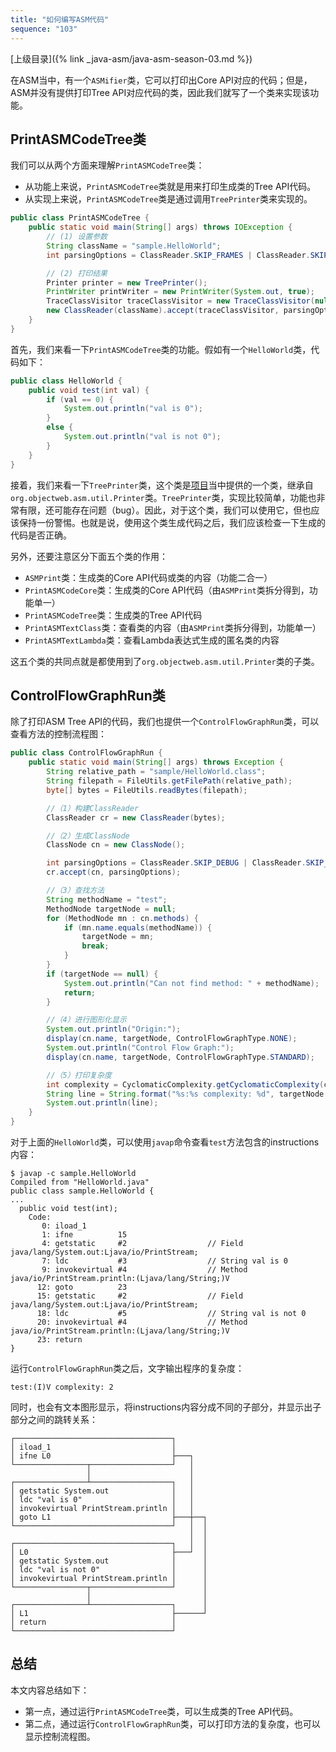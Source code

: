 ```yaml
---
title: "如何编写ASM代码"
sequence: "103"
---
```


[上级目录]({% link _java-asm/java-asm-season-03.md %})

在ASM当中，有一个`ASMifier`类，它可以打印出Core API对应的代码；但是，ASM并没有提供打印Tree API对应代码的类，因此我们就写了一个类来实现该功能。

## PrintASMCodeTree类

我们可以从两个方面来理解`PrintASMCodeTree`类：

- 从功能上来说，`PrintASMCodeTree`类就是用来打印生成类的Tree API代码。
- 从实现上来说，`PrintASMCodeTree`类是通过调用`TreePrinter`类来实现的。

```java
public class PrintASMCodeTree {
    public static void main(String[] args) throws IOException {
        // (1) 设置参数
        String className = "sample.HelloWorld";
        int parsingOptions = ClassReader.SKIP_FRAMES | ClassReader.SKIP_DEBUG;

        // (2) 打印结果
        Printer printer = new TreePrinter();
        PrintWriter printWriter = new PrintWriter(System.out, true);
        TraceClassVisitor traceClassVisitor = new TraceClassVisitor(null, printer, printWriter);
        new ClassReader(className).accept(traceClassVisitor, parsingOptions);
    }
}
```

首先，我们来看一下`PrintASMCodeTree`类的功能。假如有一个`HelloWorld`类，代码如下：

```java
public class HelloWorld {
    public void test(int val) {
        if (val == 0) {
            System.out.println("val is 0");
        }
        else {
            System.out.println("val is not 0");
        }
    }
}
```

接着，我们来看一下`TreePrinter`类，这个类是[项目](https://gitee.com/lsieun/learn-java-asm)当中提供的一个类，继承自`org.objectweb.asm.util.Printer`类。`TreePrinter`类，实现比较简单，功能也非常有限，还可能存在问题（bug）。因此，对于这个类，我们可以使用它，但也应该保持一份警惕。也就是说，使用这个类生成代码之后，我们应该检查一下生成的代码是否正确。

另外，还要注意区分下面五个类的作用：

- `ASMPrint`类：生成类的Core API代码或类的内容（功能二合一）
- `PrintASMCodeCore`类：生成类的Core API代码（由`ASMPrint`类拆分得到，功能单一）
- `PrintASMCodeTree`类：生成类的Tree API代码
- `PrintASMTextClass`类：查看类的内容（由`ASMPrint`类拆分得到，功能单一）
- `PrintASMTextLambda`类：查看Lambda表达式生成的匿名类的内容

这五个类的共同点就是都使用到了`org.objectweb.asm.util.Printer`类的子类。

## ControlFlowGraphRun类

除了打印ASM Tree API的代码，我们也提供一个`ControlFlowGraphRun`类，可以查看方法的控制流程图：

```java
public class ControlFlowGraphRun {
    public static void main(String[] args) throws Exception {
        String relative_path = "sample/HelloWorld.class";
        String filepath = FileUtils.getFilePath(relative_path);
        byte[] bytes = FileUtils.readBytes(filepath);

        //（1）构建ClassReader
        ClassReader cr = new ClassReader(bytes);

        //（2）生成ClassNode
        ClassNode cn = new ClassNode();

        int parsingOptions = ClassReader.SKIP_DEBUG | ClassReader.SKIP_FRAMES;
        cr.accept(cn, parsingOptions);

        //（3）查找方法
        String methodName = "test";
        MethodNode targetNode = null;
        for (MethodNode mn : cn.methods) {
            if (mn.name.equals(methodName)) {
                targetNode = mn;
                break;
            }
        }
        if (targetNode == null) {
            System.out.println("Can not find method: " + methodName);
            return;
        }

        //（4）进行图形化显示
        System.out.println("Origin:");
        display(cn.name, targetNode, ControlFlowGraphType.NONE);
        System.out.println("Control Flow Graph:");
        display(cn.name, targetNode, ControlFlowGraphType.STANDARD);

        //（5）打印复杂度
        int complexity = CyclomaticComplexity.getCyclomaticComplexity(cn.name, targetNode);
        String line = String.format("%s:%s complexity: %d", targetNode.name, targetNode.desc, complexity);
        System.out.println(line);
    }
}
```

对于上面的`HelloWorld`类，可以使用`javap`命令查看`test`方法包含的instructions内容：

```text
$ javap -c sample.HelloWorld
Compiled from "HelloWorld.java"
public class sample.HelloWorld {
...
  public void test(int);
    Code:
       0: iload_1
       1: ifne          15
       4: getstatic     #2                  // Field java/lang/System.out:Ljava/io/PrintStream;
       7: ldc           #3                  // String val is 0
       9: invokevirtual #4                  // Method java/io/PrintStream.println:(Ljava/lang/String;)V
      12: goto          23
      15: getstatic     #2                  // Field java/lang/System.out:Ljava/io/PrintStream;
      18: ldc           #5                  // String val is not 0
      20: invokevirtual #4                  // Method java/io/PrintStream.println:(Ljava/lang/String;)V
      23: return
}
```

运行`ControlFlowGraphRun`类之后，文字输出程序的复杂度：

```text
test:(I)V complexity: 2
```

同时，也会有文本图形显示，将instructions内容分成不同的子部分，并显示出子部分之间的跳转关系：

```text
┌───────────────────────────────────┐
│ iload_1                           │
│ ifne L0                           ├───┐
└────────────────┬──────────────────┘   │
                 │                      │
┌────────────────┴──────────────────┐   │
│ getstatic System.out              │   │
│ ldc "val is 0"                    │   │
│ invokevirtual PrintStream.println │   │
│ goto L1                           ├───┼──┐
└───────────────────────────────────┘   │  │
                                        │  │
┌───────────────────────────────────┐   │  │
│ L0                                ├───┘  │
│ getstatic System.out              │      │
│ ldc "val is not 0"                │      │
│ invokevirtual PrintStream.println │      │
└────────────────┬──────────────────┘      │
                 │                         │
┌────────────────┴──────────────────┐      │
│ L1                                ├──────┘
│ return                            │
└───────────────────────────────────┘
```


## 总结

本文内容总结如下：

- 第一点，通过运行`PrintASMCodeTree`类，可以生成类的Tree API代码。
- 第二点，通过运行`ControlFlowGraphRun`类，可以打印方法的复杂度，也可以显示控制流程图。
